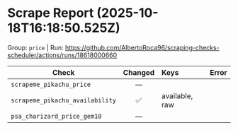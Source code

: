 # Scrape Report (2025-10-18T16:18:50.525Z)

Group: `price`  |  Run: https://github.com/AlbertoRoca96/scraping-checks-scheduler/actions/runs/18618000660

| Check | Changed | Keys | Error |
|---|:---:|:--|:--|
| `scrapeme_pikachu_price` | — |  |  |
| `scrapeme_pikachu_availability` | ✅ | available, raw |  |
| `psa_charizard_price_gem10` | — |  |  |
